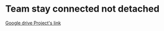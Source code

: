 # Team stay connected not detached

[Google drive Project's link](https://drive.google.com/drive/folders/1oWv6-C50VKpfOC_-fIKY-bfKHMRddPmW?usp=sharing)
